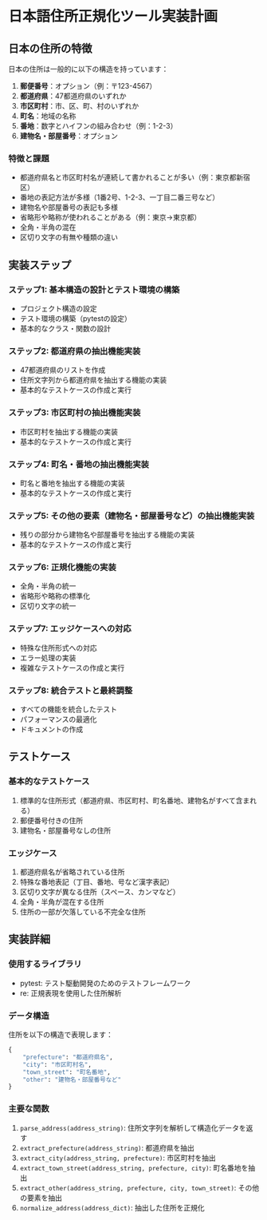 # 日本語住所正規化ツール実装計画

## 日本の住所の特徴

日本の住所は一般的に以下の構造を持っています：

1. **郵便番号**：オプション（例：〒123-4567）
2. **都道府県**：47都道府県のいずれか
3. **市区町村**：市、区、町、村のいずれか
4. **町名**：地域の名称
5. **番地**：数字とハイフンの組み合わせ（例：1-2-3）
6. **建物名・部屋番号**：オプション

### 特徴と課題

- 都道府県名と市区町村名が連続して書かれることが多い（例：東京都新宿区）
- 番地の表記方法が多様（1番2号、1-2-3、一丁目二番三号など）
- 建物名や部屋番号の表記も多様
- 省略形や略称が使われることがある（例：東京→東京都）
- 全角・半角の混在
- 区切り文字の有無や種類の違い

## 実装ステップ

### ステップ1: 基本構造の設計とテスト環境の構築
- プロジェクト構造の設定
- テスト環境の構築（pytestの設定）
- 基本的なクラス・関数の設計

### ステップ2: 都道府県の抽出機能実装
- 47都道府県のリストを作成
- 住所文字列から都道府県を抽出する機能の実装
- 基本的なテストケースの作成と実行

### ステップ3: 市区町村の抽出機能実装
- 市区町村を抽出する機能の実装
- 基本的なテストケースの作成と実行

### ステップ4: 町名・番地の抽出機能実装
- 町名と番地を抽出する機能の実装
- 基本的なテストケースの作成と実行

### ステップ5: その他の要素（建物名・部屋番号など）の抽出機能実装
- 残りの部分から建物名や部屋番号を抽出する機能の実装
- 基本的なテストケースの作成と実行

### ステップ6: 正規化機能の実装
- 全角・半角の統一
- 省略形や略称の標準化
- 区切り文字の統一

### ステップ7: エッジケースへの対応
- 特殊な住所形式への対応
- エラー処理の実装
- 複雑なテストケースの作成と実行

### ステップ8: 統合テストと最終調整
- すべての機能を統合したテスト
- パフォーマンスの最適化
- ドキュメントの作成

## テストケース

### 基本的なテストケース
1. 標準的な住所形式（都道府県、市区町村、町名番地、建物名がすべて含まれる）
2. 郵便番号付きの住所
3. 建物名・部屋番号なしの住所

### エッジケース
1. 都道府県名が省略されている住所
2. 特殊な番地表記（丁目、番地、号など漢字表記）
3. 区切り文字が異なる住所（スペース、カンマなど）
4. 全角・半角が混在する住所
5. 住所の一部が欠落している不完全な住所

## 実装詳細

### 使用するライブラリ
- pytest: テスト駆動開発のためのテストフレームワーク
- re: 正規表現を使用した住所解析

### データ構造
住所を以下の構造で表現します：
```python
{
    "prefecture": "都道府県名",
    "city": "市区町村名",
    "town_street": "町名番地",
    "other": "建物名・部屋番号など"
}
```

### 主要な関数
1. `parse_address(address_string)`: 住所文字列を解析して構造化データを返す
2. `extract_prefecture(address_string)`: 都道府県を抽出
3. `extract_city(address_string, prefecture)`: 市区町村を抽出
4. `extract_town_street(address_string, prefecture, city)`: 町名番地を抽出
5. `extract_other(address_string, prefecture, city, town_street)`: その他の要素を抽出
6. `normalize_address(address_dict)`: 抽出した住所を正規化 